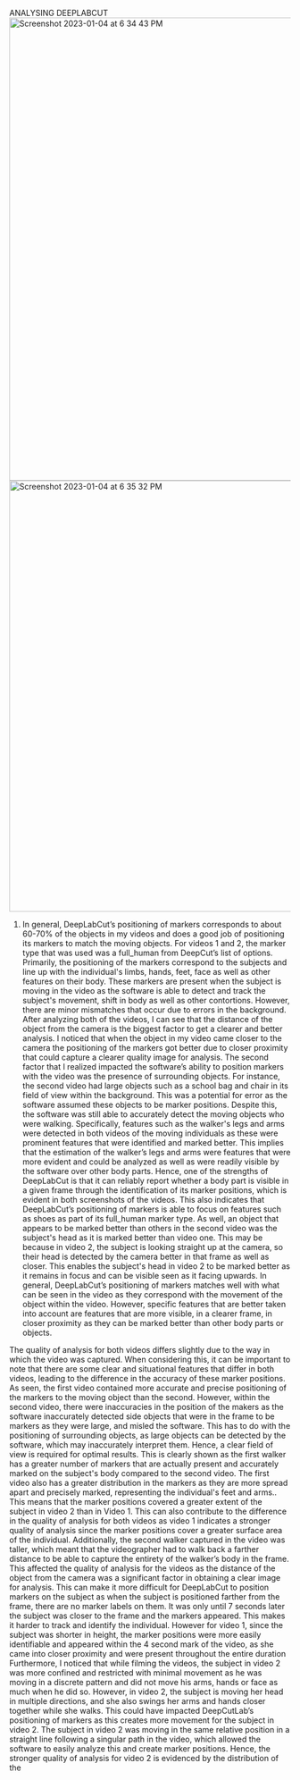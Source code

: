 ANALYSING DEEPLABCUT
<img width="829" alt="Screenshot 2023-01-04 at 6 34 43 PM" src="https://user-images.githubusercontent.com/70150362/210670061-3585e8c5-6b2a-4007-88e7-5c10ab7e7317.png">
<img width="772" alt="Screenshot 2023-01-04 at 6 35 32 PM" src="https://user-images.githubusercontent.com/70150362/210670024-785bc456-d5a5-416c-b0fc-5138524d981e.png">
1. In general, DeepLabCut’s positioning of markers corresponds to about 60-70% of the objects in my videos and does a good job of positioning its markers to match the moving objects. For videos 1 and 2, the marker type that was used was a full_human from DeepCut’s list of options. Primarily, the positioning of the markers correspond to the subjects and line up with the individual's limbs, hands, feet, face as well as other features on their body. These markers are present when the subject is moving in the video as the software is able to detect and track the subject's movement, shift in body as well as other contortions. However, there are minor mismatches that occur due to errors in the background.
After analyzing both of the videos, I can see that the distance of the object from the camera is the biggest factor to get a clearer and better analysis. I noticed that when the object in my video came closer to the camera the positioning of the markers got better due to closer proximity that could capture a clearer quality image for analysis. The second factor that I realized impacted the software’s ability to position markers with the video was the presence of surrounding objects. For instance, the second video had large objects such as a school bag and chair in its field of view within the background. This was a potential for error as the software assumed these objects to be marker positions. Despite this, the software was still able to accurately detect the moving objects who were walking. Specifically, features such as the walker's legs and arms were detected in both videos of the moving individuals as these were prominent features that were identified and marked better. This implies that the estimation of the walker’s legs and arms were features that were more evident and could be analyzed as well as were readily visible by the software over other body parts. Hence, one of the strengths of DeepLabCut is that it can reliably report whether a body part is visible in a given frame through the identification of its marker positions, which is evident in both screenshots of the videos. This also indicates that DeepLabCut’s positioning of markers is able to focus on features such as shoes as part of its full_human marker type. As well, an object that appears to be marked better than others in the second video was the subject's head as it is marked better than video one. This may be because in video 2, the subject is looking straight up at the camera, so their head is detected by the camera better in that frame as well as closer. This enables the subject's head in video 2 to be marked better as it remains in focus and can be visible seen as it facing upwards.
In general, DeepLabCut’s positioning of markers matches well with what can be seen in the video as they correspond with the movement of the object within the video. However, specific features that are better taken into account are features that are more visible, in a clearer frame, in closer proximity as they can be marked better than other body parts or objects.

The quality of analysis for both videos differs slightly due to the way in which the video was captured. When considering this, it can be important to note that there are some clear and situational features that differ in both videos, leading to the difference in the accuracy of these marker positions. As seen, the first video contained more accurate and precise positioning of the markers to the moving object than the second. However, within the second video, there were inaccuracies in the position of the makers as the software inaccurately detected side objects that were in the frame to be markers as they were large, and misled the software. This has to do with the positioning of surrounding objects, as large objects can be detected by the software, which may inaccurately interpret them. Hence, a clear field of view is required for optimal results.
This is clearly shown as the first walker has a greater number of markers that are actually present and accurately marked on the subject's body compared to the second video. The first video also has a greater distribution in the markers as they are more spread apart and precisely marked, representing the individual's feet and arms.. This means that the marker positions covered a greater extent of the subject in video 2 than in Video 1. This can also contribute to the difference in the quality of analysis for both videos as video 1 indicates a stronger quality of analysis since the marker positions cover a greater surface area of the individual.
Additionally, the second walker captured in the video was taller, which meant that the videographer had to walk back a farther distance to be able to capture the entirety of the walker’s body in the frame. This affected the quality of analysis for the videos as the distance of the object from the camera was a significant factor in obtaining a clear image for analysis. This can make it more difficult for DeepLabCut to position markers on the subject as when the subject is positioned farther from the frame, there are no marker labels on them. It was only until 7 seconds later the subject was closer to the frame and the markers appeared. This makes it harder to track and identify the individual. However for video 1, since the subject was shorter in height, the marker positions were more easily identifiable and appeared within the 4 second mark of the video, as she came into closer proximity and were present throughout the entire duration
Furthermore, I noticed that while filming the videos, the subject in video 2 was more confined and restricted with minimal movement as he was moving in a discrete pattern and did not move his arms, hands or face as much when he did so. However, in video 2, the subject is moving her head in multiple directions, and she also swings her arms and hands closer together while she walks. This could have impacted DeepCutLab’s positioning of markers as this creates more movement for the subject in video 2. The subject in video 2 was moving in the same relative position in a straight line following a singular path in the video, which allowed the software to easily analyze this and create marker positions. Hence, the stronger quality of analysis for video 2 is evidenced by the distribution of the

